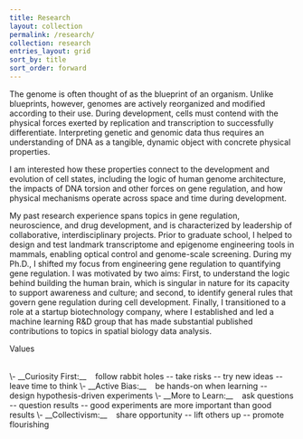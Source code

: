 ```yaml
---
title: Research
layout: collection
permalink: /research/
collection: research
entries_layout: grid
sort_by: title
sort_order: forward
---
```


The genome is often thought of as the blueprint of an organism. Unlike blueprints, however, genomes are actively reorganized and modified according to their use. During development, cells must contend with the physical forces exerted by replication and transcription to successfully differentiate. Interpreting genetic and genomic data thus requires an understanding of DNA as a tangible, dynamic object with concrete physical properties.

I am interested how these properties connect to the development and evolution of cell states, including the logic of human genome architecture, the impacts of DNA torsion and other forces on gene regulation, and how physical mechanisms operate across space and time during development.

My past research experience spans topics in gene regulation, neuroscience, and drug development, and is characterized by leadership of collaborative, interdisciplinary projects. Prior to graduate school, I helped to design and test landmark transcriptome and epigenome engineering tools in mammals, enabling optical control and genome-scale screening. During my Ph.D., I shifted my focus from engineering gene regulation to quantifying gene regulation. I was motivated by two aims: First, to understand the logic behind building the human brain, which is singular in nature for its capacity to support awareness and culture; and second, to identify general rules that govern gene regulation during cell development. Finally, I transitioned to a role at a startup biotechnology company, where I established and led a machine learning R&D group that has made substantial published contributions to topics in spatial biology data analysis.

<div class="h2 entry-title" style="margin-bottom: 2rem">Values</div>
\- __Curiosity First:__&nbsp;&nbsp;&nbsp;&nbsp;follow rabbit holes -- take risks -- try new ideas -- leave time to think
\- __Active Bias:__&nbsp;&nbsp;&nbsp;&nbsp;be hands-on when learning -- design hypothesis-driven experiments
\- __More to Learn:__&nbsp;&nbsp;&nbsp;&nbsp;ask questions -- question results -- good experiments are more important than good results
\- __Collectivism:__&nbsp;&nbsp;&nbsp;&nbsp;share opportunity -- lift others up -- promote flourishing
<div class="row" style="margin-bottom: 3rem"> </div>
